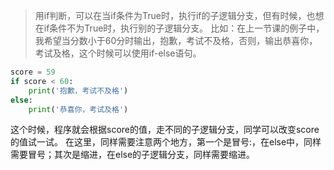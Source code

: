 >用if判断，可以在当if条件为True时，执行if的子逻辑分支，但有时候，也想在if条件不为True时，执行别的子逻辑分支。
比如：在上一节课的例子中，我希望当分数小于60分时输出，抱歉，考试不及格，否则，输出恭喜你，考试及格，这个时候可以使用if-else语句。
```python
score = 59
if score < 60:
    print('抱歉，考试不及格')
else:
    print('恭喜你，考试及格')
```
这个时候，程序就会根据score的值，走不同的子逻辑分支，同学可以改变score的值试一试。
在这里，同样需要注意两个地方，第一个是冒号:，在else中，同样需要冒号；其次是缩进，在else的子逻辑分支，同样需要缩进。